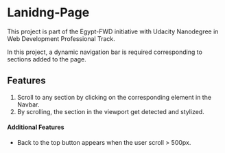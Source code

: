 # Lanidng-Page

This project is part of the Egypt-FWD initiative with Udacity Nanodegree in Web Development Professional Track.

In this project, a dynamic navigation bar is required corresponding to sections added to the page.

## Features

1. Scroll to any section by clicking on the corresponding element in the Navbar.
2. By scrolling, the section in the viewport get detected and stylized.

#### Additional Features

- Back to the top button appears when the user scroll > 500px.
